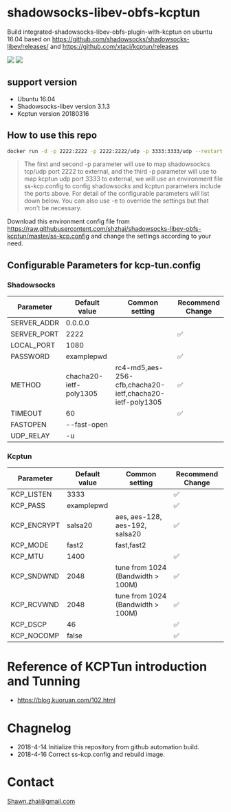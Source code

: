 # shadowsocks-libev-obfs-kcptun
Build integrated-shadowsocks-libev-obfs-plugin-with-kcptun on ubuntu 16.04 based on https://github.com/shadowsocks/shadowsocks-libev/releases/ and https://github.com/xtaci/kcptun/releases

[![](https://images.microbadger.com/badges/image/shzhai/shadowsocks-libev-obfs-kcptun.svg)](https://microbadger.com/images/shzhai/shadowsocks-libev-obfs-kcptun "Get your own image badge on microbadger.com") [![](https://images.microbadger.com/badges/version/shzhai/shadowsocks-libev-obfs-kcptun.svg)](https://microbadger.com/images/shzhai/shadowsocks-libev-obfs-kcptun "Get your own version badge on microbadger.com")
## support version 
  - Ubuntu 16.04
  - Shadowsocks-libev version 3.1.3
  - Kcptun version 20180316

## How to use this repo
```sh
docker run -d -p 2222:2222 -p 2222:2222/udp -p 3333:3333/udp --restart always --env-file ss-kcp.config shzhai/shadowsocks-libev-obfs-kcptun
```

> The first and second -p parameter will use to map shadowsockcs tcp/udp port 
> 2222 to external, and the third -p parameter will use to map kcptun udp port 
> 3333 to external, we will use an environment file ss-kcp.config to config 
> shadowsocks and kcptun parameters include the ports above. 
> For detail of the configurable parameters will list down below.
> You can also use -e to override the settings but that won't be necessary.

Download this environment config file from https://raw.githubusercontent.com/shzhai/shadowsocks-libev-obfs-kcptun/master/ss-kcp.config and change the settings according to your need.  

## Configurable Parameters for kcp-tun.config
### Shadowsocks
| Parameter | Default value | Common setting | Recommend Change |
| ------ | ------ |------ |------ |
| SERVER_ADDR | 0.0.0.0 | | |
| SERVER_PORT | 2222 | | ✅ |
| LOCAL_PORT | 1080 | | |
| PASSWORD | examplepwd | | ✅ |
| METHOD | chacha20-ietf-poly1305 |rc4-md5,aes-256-cfb,chacha20-ietf,chacha20-ietf-poly1305 | ✅ |
| TIMEOUT | 60 | | ✅ |
| FASTOPEN | --fast-open | | |
| UDP_RELAY | -u | | |
### Kcptun
| Parameter | Default value | Common setting | Recommend Change |
| ------ | ------ |------ |------ |
| KCP_LISTEN | 3333 | | ✅ |
| KCP_PASS | examplepwd | | ✅ |
| KCP_ENCRYPT | salsa20 | aes, aes-128, aes-192, salsa20 | ✅ |
| KCP_MODE | fast2 | fast,fast2 | |
| KCP_MTU | 1400 | | ✅ |
| KCP_SNDWND | 2048 | tune from 1024 (Bandwidth > 100M)| ✅ |
| KCP_RCVWND | 2048 | tune from 1024 (Bandwidth > 100M)| ✅ |
| KCP_DSCP | 46 | | ✅ |
| KCP_NOCOMP | false | | ✅ |

# Reference of KCPTun introduction and Tunning 
* https://blog.kuoruan.com/102.html

# Chagnelog
* 2018-4-14 Initialize this repository from github automation build.
* 2018-4-16 Correct ss-kcp.config and rebuild image.

# Contact
<Shawn.zhai@gmail.com>
